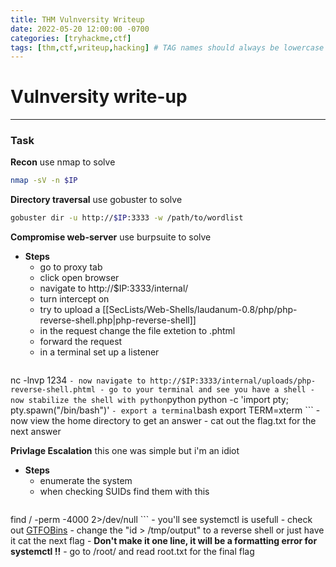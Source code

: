 ```yaml
---
title: THM Vulnversity Writeup
date: 2022-05-20 12:00:00 -0700
categories: [tryhackme,ctf]
tags: [thm,ctf,writeup,hacking] # TAG names should always be lowercase
---
```

# Vulnversity write-up
---

### Task
**Recon**
	use nmap to solve 
```bash
nmap -sV -n $IP
```

**Directory traversal**
	use gobuster to solve
```bash
gobuster dir -u http://$IP:3333 -w /path/to/wordlist
```

**Compromise web-server**
	use burpsuite to solve
 - **Steps**
	- go to proxy tab
	- click open browser
	- navigate to http://$IP:3333/internal/
	- turn intercept on
	- try to upload a [[SecLists/Web-Shells/laudanum-0.8/php/php-reverse-shell.php|php-reverse-shell]]
	- in the request change the file extetion to .phtml
	- forward the request
	- in a terminal set up a listener
	```bash
nc -lnvp 1234
	```
	- now navigate to http://$IP:3333/internal/uploads/php-reverse-shell.phtml
	- go to your terminal and see you have a shell
	- now stabilize the shell with python
	```python
python -c 'import pty; pty.spawn("/bin/bash")'
	```
	- export a terminal
	```bash
export TERM=xterm
	```
	- now view the home directory to get an answer
	- cat out the flag.txt for the next answer

**Privlage Escalation**
	this one was simple but i'm an idiot
- **Steps**
	- enumerate the system 
	- when checking SUIDs find them with this
	```bash
find / -perm -4000 2>/dev/null
	```
	- you'll see systemctl is usefull
	- check out [GTFOBins](https://gtfobins.github.io) 
	- change the "id > /tmp/output" to a reverse shell or just have it cat the next flag
	- **Don't make it one line, it will be a formatting error for systemctl !!**
	- go to /root/ and read root.txt for the final flag